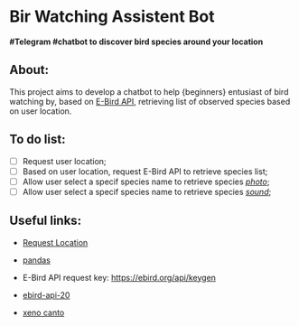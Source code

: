 # Bir Watching Assistent Bot
**#Telegram #chatbot to discover bird species around your location**

## About:
This project aims to develop a chatbot to help {beginners} entusiast of bird watching by, based on [E-Bird API](https://ebird.org), retrieving list of observed species based on user location. 

## To do list:  
  
- [ ] Request user location;  
- [ ] Based on user location, request E-Bird API to retrieve species list;  
- [ ] Allow user select a specif species name to retrieve species [*photo*](https://ebird.org/media);  
- [ ] Allow user select a specif species name to retrieve species [*sound*](https://www.macaulaylibrary.org/about/request-media/);  

## Useful links:

* [Request Location](https://community.flowxo.com/t/requesting-location-in-telegram/656/3)

* [pandas](http://pbpython.com/pandas-list-dict.html)

* E-Bird API request key: https://ebird.org/api/keygen

* [ebird-api-20](https://documenter.getpostman.com/view/664302/ebird-api-20/2HTbHW)

* [xeno canto](https://www.xeno-canto.org/article/153)